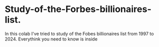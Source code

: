 # Study-of-the-Forbes-billionaires-list.
In this colab I've tried to study of the Fobes billionaires list from 1997 to 2024. Everythink you need to know is inside
